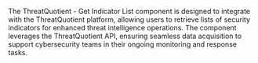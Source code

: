 The ThreatQuotient - Get Indicator List component is designed to integrate with the ThreatQuotient platform, allowing users to retrieve lists of security indicators for enhanced threat intelligence operations. The component leverages the ThreatQuotient API, ensuring seamless data acquisition to support cybersecurity teams in their ongoing monitoring and response tasks.
